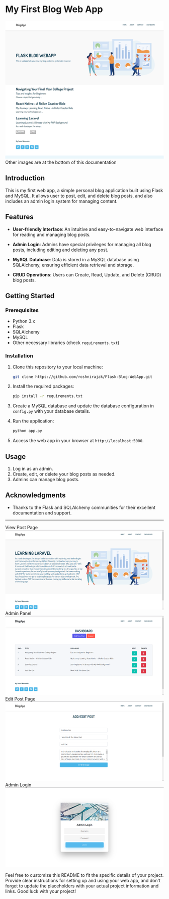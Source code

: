 # My First Blog Web App

![Web App Screenshot](/venv/home.png)
Other images are at the bottom of this documentation

## Introduction

This is my first web app, a simple personal blog application built using Flask and MySQL. It allows user to post, edit, and delete blog posts, and also includes an admin login system for managing content.

## Features

- **User-friendly Interface**: An intuitive and easy-to-navigate web interface for reading and managing blog posts.

<!-- - **User Registration**: Users can register accounts to create and manage their own blog posts. -->

- **Admin Login**: Admins have special privileges for managing all blog posts, including editing and deleting any post.

- **MySQL Database**: Data is stored in a MySQL database using SQLAlchemy, ensuring efficient data retrieval and storage.

- **CRUD Operations**: Users can Create, Read, Update, and Delete (CRUD) blog posts.

## Getting Started

### Prerequisites

- Python 3.x
- Flask
- SQLAlchemy
- MySQL
- Other necessary libraries (check `requirements.txt`)

### Installation

1. Clone this repository to your local machine:

   ```bash
   git clone https://github.com/roshnirajak/Flask-Blog-WebApp.git
   ```

2. Install the required packages:

   ```bash
   pip install -r requirements.txt
   ```

3. Create a MySQL database and update the database configuration in `config.py` with your database details.

4. Run the application:

   ```bash
   python app.py
   ```

5. Access the web app in your browser at `http://localhost:5000`.

## Usage

1. Log in as an admin.
2. Create, edit, or delete your blog posts as needed.
3. Admins can manage blog posts.


## Acknowledgments

- Thanks to the Flask and SQLAlchemy communities for their excellent documentation and support.

---
View Post Page
![Web App Post Screenshot](/venv/post.png)
Admin Panel
![Web App Dashboard Screenshot](/venv/dashboard.png)
Edit Post Page
![Web App Edit Page Screenshot](/venv/edit.png)
Admin Login
![Web App Login Screenshot](/venv/login.png)

Feel free to customize this README to fit the specific details of your project. Provide clear instructions for setting up and using your web app, and don't forget to update the placeholders with your actual project information and links. Good luck with your project!